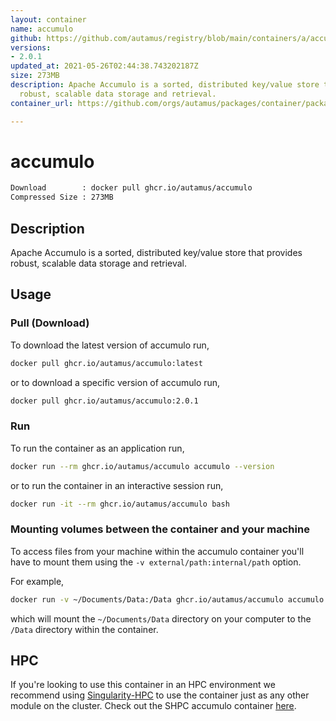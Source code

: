 ```yaml
---
layout: container
name: accumulo
github: https://github.com/autamus/registry/blob/main/containers/a/accumulo/spack.yaml
versions:
- 2.0.1
updated_at: 2021-05-26T02:44:38.743202187Z
size: 273MB
description: Apache Accumulo is a sorted, distributed key/value store that provides
  robust, scalable data storage and retrieval.
container_url: https://github.com/orgs/autamus/packages/container/package/accumulo

---
```

# accumulo
```bash 
Download        : docker pull ghcr.io/autamus/accumulo
Compressed Size : 273MB
```

## Description
Apache Accumulo is a sorted, distributed key/value store that provides robust, scalable data storage and retrieval.

## Usage
### Pull (Download)
To download the latest version of accumulo run,

```bash
docker pull ghcr.io/autamus/accumulo:latest
```

or to download a specific version of accumulo run,

```bash
docker pull ghcr.io/autamus/accumulo:2.0.1
```
### Run
To run the container as an application run,
```bash
docker run --rm ghcr.io/autamus/accumulo accumulo --version
```

or to run the container in an interactive session run,
```bash
docker run -it --rm ghcr.io/autamus/accumulo bash
```

### Mounting volumes between the container and your machine
To access files from your machine within the accumulo container you'll have to mount them using the `-v external/path:internal/path` option.

For example,
```bash
docker run -v ~/Documents/Data:/Data ghcr.io/autamus/accumulo accumulo /Data/myData.csv
```
which will mount the `~/Documents/Data` directory on your computer to the `/Data` directory within the container.

## HPC
If you're looking to use this container in an HPC environment we recommend using [Singularity-HPC](https://singularity-hpc.readthedocs.io) to use the container just as any other module on the cluster. Check out the SHPC accumulo container [here](https://singularityhub.github.io/singularity-hpc/r/ghcr.io-autamus-accumulo/).
